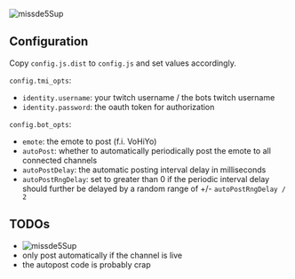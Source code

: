 ![missde5Sup](https://static-cdn.jtvnw.net/emoticons/v1/1750968/3.0 "missde5Sup")


## Configuration

Copy `config.js.dist` to `config.js` and set values accordingly.

`config.tmi_opts`:

* `identity.username`: your twitch username / the bots twitch username
* `identity.password`: the oauth token for authorization


`config.bot_opts`:

* `emote`: the emote to post (f.i. VoHiYo)
* `autoPost`: whether to automatically periodically post the emote to all connected channels
* `autoPostDelay`: the automatic posting interval delay in milliseconds
* `autoPostRngDelay`: set to greater than 0 if the periodic interval delay should further be delayed by a random range of +/- `autoPostRngDelay / 2`


## TODOs

* ![missde5Sup](https://static-cdn.jtvnw.net/emoticons/v1/1750968/1.0 "missde5Sup")
* only post automatically if the channel is live
* the autopost code is probably crap
